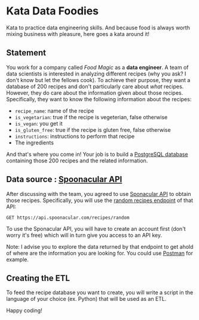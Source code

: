 # Kata Data Foodies
Kata to practice data engineering skills. And because food is always worth mixing business with pleasure, here goes a kata around it!

## Statement
You work for a company called _Food Magic_ as a **data engineer**. A team of data scientists is interested in analyzing different recipes (why you ask? I don't know but let the fellows cook). To achieve their purpose, they want a database of 200 recipes and don't particularly care about _what_ recipes. However, they do care about the information given about those recipes. Specifically, they want to know the following information about the recipes:

- `recipe_name`: name of the recipe
- `is_vegetarian`: true if the recipe is vegeterian, false otherwise
- `is_vegan`: you get it
- `is_gluten_free`: true if the recipe is gluten free, false otherwise
- `instructions`: instructions to perform that recipe
- The ingredients

And that's where you come in! Your job is to build a [PostgreSQL database](https://www.postgresql.org/download/) containing those 200 recipes and the related information.

## Data source : [Spoonacular API](https://spoonacular.com/food-api)
After discussing with the team, you agreed to use [Sponacular API](https://spoonacular.com/food-api) to obtain those recipes. Specifically, you will use the [random recipes endpoint](https://spoonacular.com/food-api/docs#Get-Random-Recipes) of that API:

```
GET https://api.spoonacular.com/recipes/random
```
To use the Sponacular API, you will have to create an account first (don't worry it's free) which will in turn give you access to an API key.

Note: I advise you to explore the data returned by that endpoint to get ahold of where are the information you are looking for. You could use [Postman](https://www.postman.com/downloads/) for example.

## Creating the ETL
To feed the recipe database you want to create, you will write a script in the language of your choice (ex. Python) that will be used as an ETL.

Happy coding!
